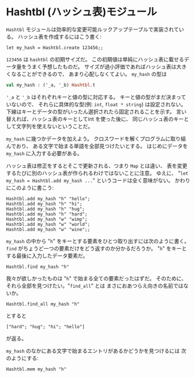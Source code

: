<!-- ((! set title ハッシュ表 !)) ((! set learn !)) -->
<!-- ((! set center !)) -->

Hashtbl (ハッシュ表)モジュール
============================

`Hashtbl`
モジュールは効率的な変更可能ルックアップテーブルで実装されている。
ハッシュ表を作成するにはこう書く:

```ocamltop
let my_hash = Hashtbl.create 123456;;
```

`123456` は `hashtbl` の初期サイズだ。
この初期値は単純にハッシュ表に載せるデータ量をうまく予想したものだ。
サイズが過小評価であればハッシュ表は大きくなることができるので、
あまり心配しなくてよい。 `my_hash` の型は

```ocaml
val my_hash : ('_a, '_b) Hashtbl.t
```

`'_a` と `'_b` はそれぞれキーと値の型に対応する。
キーと値の型がまだ決まっていないので、 それらに具体的な型(例: `int`,
`float * string`) は設定されない。
下線はキーとデータの型がいったん選択されたら固定されることを示す。
言い替えれば、ハッシュ表のキーとしてint を使った後に、
同じハッシュ表のキーとして文字列を使えないということだ。

`my_hash` に幾つかデータを加えよう。
クロスワードを解くプログラムに取り組んでおり、
ある文字で始まる単語を全部見つけたいとする。 はじめにデータを `my_hash`
に入力する必要がある。

ハッシュ表は修正をするとそこで更新される、つまり `Map` とは違い、
表を変更するたびに別のハッシュ表が作られるわけではないことに注意。
ゆえに、 "`let my_hash = Hashtbl.add my_hash ...`"
というコードは全く意味がない。 かわりにこのように書こう:

```ocamltop
Hashtbl.add my_hash "h" "hello";
Hashtbl.add my_hash "h" "hi";
Hashtbl.add my_hash "h" "hug";
Hashtbl.add my_hash "h" "hard";
Hashtbl.add my_hash "w" "wimp";
Hashtbl.add my_hash "w" "world";
Hashtbl.add my_hash "w" "wine";;
```

`my_hash` の中から "`h`"
をキーとする要素をひとつ取り出すには次のように書く。 `find`
がちょうど一つの要素だけをどう返すのか分かるだろうか。 "`h`"
をキーとする最後に入力したデータ要素だ。

```ocamltop 
Hashtbl.find my_hash "h"
```

我々が欲しかったものは "`h`" で始まる全ての要素だったはずだ。
そのために、それら全部を見つけたい。"`find_all`" とは
まさにおあつらえ向きの名前ではないか。

```ocamltop
Hashtbl.find_all my_hash "h"
```

とすると

    ["hard"; "hug"; "hi"; "hello"]

が返る。

`my_hash` のなかにある文字で始まるエントリがあるかどうかを見つけるには
次のようにする:

```ocamltop
Hashtbl.mem my_hash "h"
```
